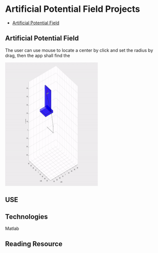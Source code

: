 # Artificial Potential Field Projects
* [Artificial Potential Field](#artificial-potential-field)

## Artificial Potential Field
The user can use mouse to locate a center by click and set the radius by drag, then the app shall find the
<!--![Alt Text](https://github.com/cchun319/GUI_fun/blob/main/circle.gif)-->
<img src="GIF/apf.gif" width="300" height="400"/>

## USE

## Technologies
Matlab

## Reading Resource
